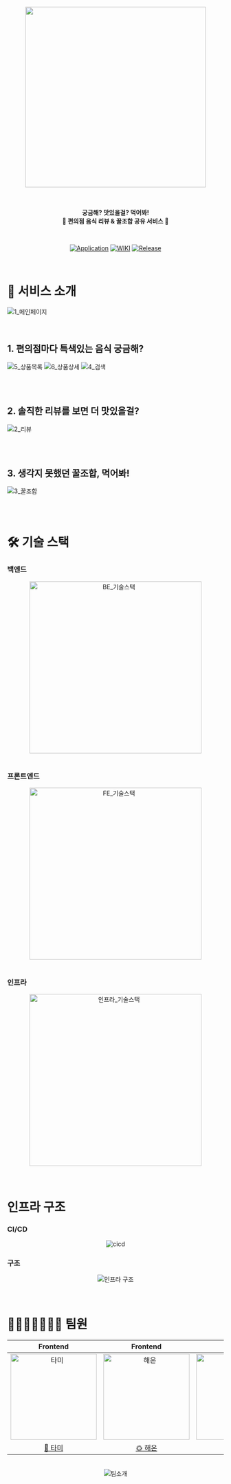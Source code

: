 <div align="center">

<br>

<img src="https://github.com/woowacourse-teams/2023-fun-eat/assets/78616893/d80cb490-8edb-4d0d-9e14-d57c8e2d1eab" width="420px" />

<br>
<br>
<br>

<b>궁금해? 맛있을걸? 먹어봐! <br>
🍙 편의점 음식 리뷰 & 꿀조합 공유 서비스 🍙</b>

<br>

[![Application](http://img.shields.io/badge/funeat.site-D8EAFF?style=for-the-badge&logo=aHR0cHM6Ly9naXRodWIuY29tL3dvb3dhY291cnNlLXRlYW1zLzIwMjMtZnVuLWVhdC9hc3NldHMvODA0NjQ5NjEvOWI1OWY3NzktY2M5MS00MTJhLWE3NDUtZGQ3M2IzY2UxZGNk&logoColor=black&link=https://funeat.site/)](https://funeat.site/)
[![WIKI](http://img.shields.io/badge/-GitHub%20WiKi-FFEC99?style=for-the-badge&logoColor=black&link=https://github.com/woowacourse-teams/2023-fun-eat/wiki)](https://github.com/woowacourse-teams/2023-fun-eat/wiki)
[![Release](https://img.shields.io/github/v/release/woowacourse-teams/2023-fun-eat?style=for-the-badge&color=FFCFCF)](https://github.com/woowacourse-teams/2023-fun-eat/releases/tag/v1.2.0)

</div>

<br>

# 🥄 서비스 소개

![1_메인페이지](https://github.com/woowacourse-teams/2023-fun-eat/assets/55427367/9663f7b5-cd38-4f06-86fb-c6636fc364c6)

<br>

## 1. 편의점마다 특색있는 음식 궁금해?

![5_상품목록](https://github.com/woowacourse-teams/2023-fun-eat/assets/55427367/03fb9955-61fa-4228-a270-ce9dffc710c6)
![6_상품상세](https://github.com/woowacourse-teams/2023-fun-eat/assets/55427367/694bc8db-74bd-4fa1-b499-900cd27f5028)
![4_검색](https://github.com/woowacourse-teams/2023-fun-eat/assets/55427367/6a157e08-79d8-450b-9511-ffa461000a22)

<br>
<br>

## 2. 솔직한 리뷰를 보면 더 맛있을걸?

![2_리뷰](https://github.com/woowacourse-teams/2023-fun-eat/assets/55427367/4bf5ecd7-df08-45d0-b592-8629f3a4e3e6)

<br>
<br>

## 3. 생각지 못했던 꿀조합, 먹어봐!

![3_꿀조합](https://github.com/woowacourse-teams/2023-fun-eat/assets/55427367/8e560b40-d039-47ce-ad29-5e244cba4bf2)

<br>
<br>

# 🛠️ 기술 스택

### 백엔드

<div align="center">
  <img src='https://github.com/woowacourse-teams/2023-fun-eat/assets/55427367/5b60393a-ffbf-4595-bb4c-166d091a7998' width="400px" alt="BE_기술스택"/>
</div>

<br/>

### 프론트엔드

<div align="center">
  <img src='https://github.com/woowacourse-teams/2023-fun-eat/assets/55427367/e3d76698-aaa4-4eea-a878-8c03f3faf395' width="400px" alt="FE_기술스택"/>
</div>

<br/>

### 인프라

<div align="center">
  <img src='https://github.com/woowacourse-teams/2023-fun-eat/assets/55427367/79399085-1245-4af4-be20-2d5402d53da7' width="400px" alt="인프라_기술스택"/>
</div>

<br>
<br>

# 인프라 구조

### CI/CD

<div align="center">
    <img src="https://github.com/woowacourse-teams/2023-fun-eat/assets/55427367/3fbef028-d216-4abe-ab4f-c531b099dd33" alt="cicd">
</div>

### 구조

<div align="center">
    <img src="https://github.com/woowacourse-teams/2023-fun-eat/assets/55427367/3bbb9d40-f525-43ab-8ec2-ade6e6a07139" alt="인프라 구조" />
</div>

<br>
<br>

# 👨‍👨‍👧‍👧👩‍👦‍👦 팀원

|                                        Frontend                                         |                                        Frontend                                         |                                        Frontend                                         |                                         Backend                                          |                                         Backend                                          |                                         Backend                                          |                                         Backend                                          |
| :-------------------------------------------------------------------------------------: | :-------------------------------------------------------------------------------------: | :-------------------------------------------------------------------------------------: | :--------------------------------------------------------------------------------------: | :--------------------------------------------------------------------------------------: | :--------------------------------------------------------------------------------------: | :--------------------------------------------------------------------------------------: |
| <img src="https://avatars.githubusercontent.com/u/55427367?v=4" width=200px alt="타미"> | <img src="https://avatars.githubusercontent.com/u/80464961?v=4" width=200px alt="해온"> | <img src="https://avatars.githubusercontent.com/u/78616893?v=4" width=200px alt="황펭"> | <img src="https://avatars.githubusercontent.com/u/79046106?v=4" width=200px alt="로건"/> | <img src="https://avatars.githubusercontent.com/u/33208246?v=4" width=200px alt="망고"/> | <img src="https://avatars.githubusercontent.com/u/91522259?v=4" width=200px alt="오잉"/> | <img src="https://avatars.githubusercontent.com/u/91244090?v=4" width=200px alt="우가"/> |
|                         [🐰 타미](https://github.com/xodms0309)                         |                          [🌞 해온](https://github.com/hae-on)                           |                        [🐧 황펭](https://github.com/Leejin-Yang)                        |                           [😺 로건](https://github.com/70825)                            |                        [🥭 망고](https://github.com/Go-Jaecheol)                         |                         [👻 오잉](https://github.com/hanueleee)                          |                          [🍖 우가](https://github.com/wugawuga)                          |

<br>

<div align="center">
  <img src="https://github.com/woowacourse-teams/2023-fun-eat/assets/55427367/27ba38de-34b4-4925-a554-9bed89089984" alt="팀소개"/>
</div>
